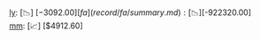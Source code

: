 [ly](record/ly/summary.md): [📉] [$-3092.00]  
[fa](record/fa/summary.md): [📉] [$-922320.00]  
[mm](record/mm/summary.md): [📈] [$4912.60]  
